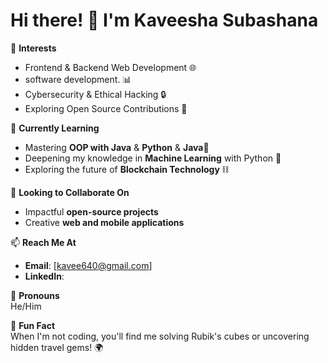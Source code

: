 # Hi there! 👋 I'm Kaveesha Subashana

🔭 **Interests**  
- Frontend & Backend Web Development 🌐  
- software development. 📊  
- Cybersecurity & Ethical Hacking 🔒  
- Exploring Open Source Contributions 🤝  

🌱 **Currently Learning**  
- Mastering **OOP with Java** & **Python** & **Java**🚀  
- Deepening my knowledge in **Machine Learning** with Python 🤖  
- Exploring the future of **Blockchain Technology** ⛓️  

🤝 **Looking to Collaborate On**  
- Impactful **open-source projects**  
- Creative **web and mobile applications**  

📫 **Reach Me At**  
- **Email**: [kavee640@gmail.com]  
- **LinkedIn**: 
 

👤 **Pronouns**  
He/Him  

🎉 **Fun Fact**  
When I'm not coding, you'll find me solving Rubik's cubes or uncovering hidden travel gems! 🌍  
